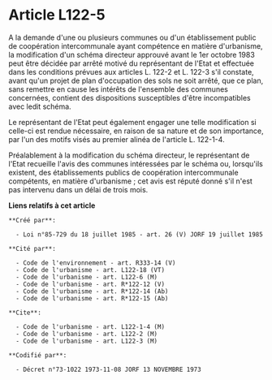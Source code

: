 # Article L122-5

A la demande d'une ou plusieurs communes ou d'un établissement public de coopération intercommunale ayant compétence en
matière d'urbanisme, la modification d'un schéma directeur approuvé avant le 1er octobre 1983 peut être décidée par arrêté
motivé du représentant de l'Etat et effectuée dans les conditions prévues aux articles L. 122-2 et L. 122-3 s'il constate,
avant qu'un projet de plan d'occupation des sols ne soit arrêté, que ce plan, sans remettre en cause les intérêts de
l'ensemble des communes concernées, contient des dispositions susceptibles d'être incompatibles avec ledit schéma.

Le représentant de l'Etat peut également engager une telle modification si celle-ci est rendue nécessaire, en raison de sa
nature et de son importance, par l'un des motifs visés au premier alinéa de l'article L. 122-1-4.

Préalablement à la modification du schéma directeur, le représentant de l'Etat recueille l'avis des communes intéressées par
le schéma ou, lorsqu'ils existent, des établissements publics de coopération intercommunale compétents, en matière
d'urbanisme ; cet avis est réputé donné s'il n'est pas intervenu dans un délai de trois mois.

**Liens relatifs à cet article**

	**Créé par**:

	  - Loi n°85-729 du 18 juillet 1985 - art. 26 (V) JORF 19 juillet 1985

	**Cité par**:

	  - Code de l'environnement - art. R333-14 (V)
	  - Code de l'urbanisme - art. L122-18 (VT)
	  - Code de l'urbanisme - art. L122-6 (M)
	  - Code de l'urbanisme - art. R*122-12 (V)
	  - Code de l'urbanisme - art. R*122-14 (Ab)
	  - Code de l'urbanisme - art. R*122-15 (Ab)

	**Cite**:

	  - Code de l'urbanisme - art. L122-1-4 (M)
	  - Code de l'urbanisme - art. L122-2 (M)
	  - Code de l'urbanisme - art. L122-3 (M)

	**Codifié par**:

	  - Décret n°73-1022 1973-11-08 JORF 13 NOVEMBRE 1973
